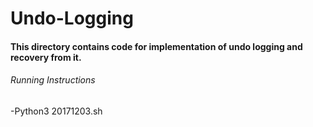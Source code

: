 # Undo-Logging
#### This directory contains code for implementation of undo logging and recovery from it.
###### Running Instructions
-Python3 20171203.sh 
